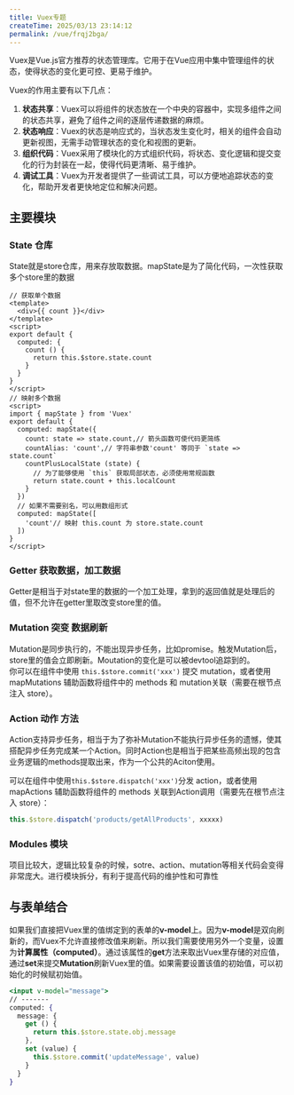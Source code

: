 ```yaml
---
title: Vuex专题
createTime: 2025/03/13 23:14:12
permalink: /vue/frqj2bga/
---
```


Vuex是Vue.js官方推荐的状态管理库。它用于在Vue应用中集中管理组件的状态，使得状态的变化更可控、更易于维护。

Vuex的作用主要有以下几点：

1. **状态共享**：Vuex可以将组件的状态放在一个中央的容器中，实现多组件之间的状态共享，避免了组件之间的逐层传递数据的麻烦。
2. **状态响应**：Vuex的状态是响应式的，当状态发生变化时，相关的组件会自动更新视图，无需手动管理状态的变化和视图的更新。
3. **组织代码**：Vuex采用了模块化的方式组织代码，将状态、变化逻辑和提交变化的行为封装在一起，使得代码更清晰、易于维护。
4. **调试工具**：Vuex为开发者提供了一些调试工具，可以方便地追踪状态的变化，帮助开发者更快地定位和解决问题。

## 主要模块
### State 仓库
State就是store仓库，用来存放取数据。mapState是为了简化代码，一次性获取多个store里的数据
``` Vue
// 获取单个数据
<template>
  <div>{{ count }}</div>
</template>
<script>
export default {
  computed: {
    count () {
      return this.$store.state.count
    }
  }
}
</script>
// 映射多个数据
<script>
import { mapState } from 'Vuex'
export default {
  computed: mapState({
    count: state => state.count,// 箭头函数可使代码更简练
    countAlias: 'count',// 字符串参数'count' 等同于 `state => state.count`
    countPlusLocalState (state) {
      // 为了能够使用 `this` 获取局部状态，必须使用常规函数
      return state.count + this.localCount
    }
  })
  // 如果不需要别名，可以用数组形式
  computed: mapState([
    'count'// 映射 this.count 为 store.state.count
  ])
}
</script>

```

### Getter 获取数据，加工数据
Getter是相当于对state里的数据的一个加工处理，拿到的返回值就是处理后的值，但不允许在getter里取改变store里的值。

### Mutation 突变 数据刷新
 Mutation是同步执行的，不能出现异步任务，比如promise。触发Mutation后，store里的值会立即刷新。Moutation的变化是可以被devtool追踪到的。  
 你可以在组件中使用 `this.$store.commit('xxx')` 提交 mutation，或者使用 mapMutations 辅助函数将组件中的 methods 和 mutation关联（需要在根节点注入 store）。

### Action 动作 方法
Action支持异步任务，相当于为了弥补Mutation不能执行异步任务的遗憾，使其搭配异步任务完成某一个Action。同时Action也是相当于把某些高频出现的包含业务逻辑的methods提取出来，作为一个公共的Aciton使用。

可以在组件中使用`this.$store.dispatch('xxx')`分发 action，或者使用 mapActions 辅助函数将组件的
methods 关联到Action调用（需要先在根节点注入 store）：

```js
this.$store.dispatch('products/getAllProducts', xxxxx)
```

### Modules 模块
项目比较大，逻辑比较复杂的时候，sotre、action、mutation等相关代码会变得非常庞大。进行模块拆分，有利于提高代码的维护性和可靠性

## 与表单结合
如果我们直接把Vuex里的值绑定到的表单的**v-model**上。因为**v-model**是双向刷新的，而Vuex不允许直接修改值来刷新。所以我们需要使用另外一个变量，设置为**计算属性（computed）**。通过该属性的**get**方法来取出Vuex里存储的对应值，通过**set**来提交**Mutation**刷新Vuex里的值。如果需要设置该值的初始值，可以初始化的时候赋初始值。

```jsx
<input v-model="message">
// -------
computed: {
  message: {
    get () {
      return this.$store.state.obj.message
    },
    set (value) {
      this.$store.commit('updateMessage', value)
    }
  }
}
```
